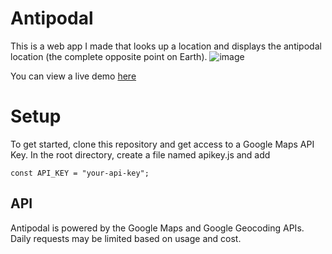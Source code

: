 # Antipodal

This is a web app I made that looks up a location and displays the antipodal location (the complete opposite point on Earth). 
![image](https://github.com/mcross98/antipodal/assets/13306707/5f8cf083-4c29-4133-8c6e-31ee3d395593)

You can view a live demo [here](https://antipodal.netlify.app/)

# Setup

To get started, clone this repository and get access to a Google Maps API Key. In the root directory, create a file named apikey.js and add
```
const API_KEY = "your-api-key";
```

## API 

Antipodal is powered by the Google Maps and Google Geocoding APIs. Daily requests may be limited based on usage and cost. 
